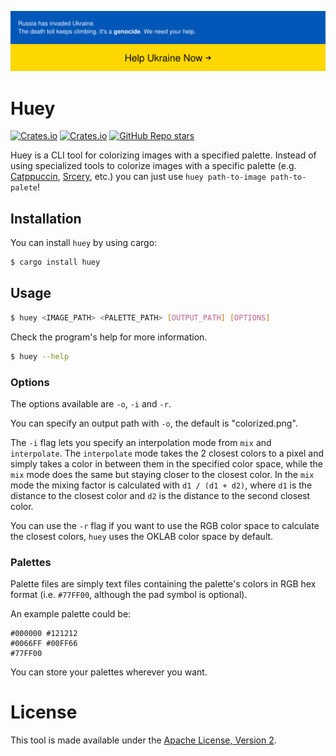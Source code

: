 [![Stand With Ukraine](https://raw.githubusercontent.com/vshymanskyy/StandWithUkraine/main/banner2-direct.svg)](https://stand-with-ukraine.pp.ua)

# Huey

[![Crates.io](https://img.shields.io/crates/v/huey?style=flat-square)](https://crates.io/crates/huey)
[![Crates.io](https://img.shields.io/crates/l/huey?style=flat-square)](https://www.apache.org/licenses/LICENSE-2.0)
[![GitHub Repo stars](https://img.shields.io/github/stars/rubenjr0/huey?style=flat-square)](https://github.com/rubenjr0/huey)

Huey is a CLI tool for colorizing images with a specified palette. Instead of using specialized tools to colorize images with a specific palette (e.g. [Catppuccin](https://github.com/catppuccin/catppuccin), [Srcery](https://srcery.sh/), etc.) you can just use `huey path-to-image path-to-palete`!

## Installation

You can install `huey` by using cargo:

```bash
$ cargo install huey
```

## Usage

```bash
$ huey <IMAGE_PATH> <PALETTE_PATH> [OUTPUT_PATH] [OPTIONS]
```

Check the program's help for more information.
```bash
$ huey --help
```

### Options

The options available are `-o`, `-i` and `-r`.

You can specify an output path with `-o`, the default is "colorized.png".

The `-i` flag lets you specify an interpolation mode from `mix` and `interpolate`. The `interpolate` mode takes the 2 closest colors to a pixel and simply takes a color in between them in the specified color space, while the `mix` mode does the same but staying closer to the closest color. In the `mix` mode the mixing factor is calculated with `d1 / (d1 + d2)`, where `d1` is the distance to the closest color and `d2` is the distance to the second closest color.

You can use the `-r` flag if you want to use the RGB color space to calculate the closest colors, `huey` uses the OKLAB color space by default.

### Palettes
Palette files are simply text files containing the palette's colors in RGB hex format (i.e. `#77FF00`, although the pad symbol is optional).

An example palette could be:

```
#000000 #121212
#0066FF #00FF66
#77FF00
```

You can store your palettes wherever you want.

# License

This tool is made available under the [Apache License, Version 2](https://www.apache.org/licenses/LICENSE-2.0).
